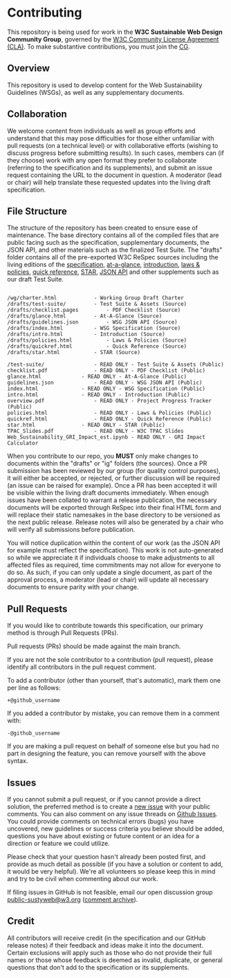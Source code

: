 # Contributing

This repository is being used for work in the **W3C Sustainable Web Design Community Group**, governed by the [W3C Community License
Agreement (CLA)](http://www.w3.org/community/about/agreements/cla/). To make substantive contributions,
you must join the [CG](https://www.w3.org/community/sustyweb/).

## Overview

This repository is used to develop content for the Web Sustainability Guidelines (WSGs), as well as any supplementary documents.

## Collaboration

We welcome content from individuals as well as group efforts and understand that this may pose difficulties for those either unfamiliar with pull requests (on a technical level) or with collaborative efforts (wishing to discuss progress before submitting results). In such cases, members can (if they choose) work with any open format they prefer to collaborate (referring to the specification and its supplements), and submit an issue request containing the URL to the document in question. A moderator (lead or chair) will help translate these requested updates into the living draft specification.

## File Structure

The structure of the repository has been created to ensure ease of maintenance. The base directory contains all of the compiled files that are public facing such as the specification, supplementary documents, the JSON API, and other materials such as the finalized Test Suite. The "drafts" folder contains all of the pre-exported W3C ReSpec sources including the living editions of the [specification](https://w3c.github.io/sustyweb/drafts/), [at-a-glance](https://w3c.github.io/sustyweb/drafts/glance.html), [introduction](https://w3c.github.io/sustyweb/drafts/intro.html), [laws & policies](https://w3c.github.io/sustyweb/drafts/policies.html), [quick reference](https://w3c.github.io/sustyweb/drafts/quickref.html), [STAR](https://w3c.github.io/sustyweb/drafts/star.html), [JSON API](https://w3c.github.io/sustyweb/drafts/guidelines.json) and other supplements such as our draft Test Suite.

```

/wg/charter.html			- Working Group Draft Charter
/drafts/test-suite/			- Test Suite & Assets (Source)
/drafts/checklist.pages			- PDF Checklist (Source)
/drafts/glance.html			- At-A-Glance (Source)
/drafts/guidelines.json			- WSG JSON API (Source)
/drafts/index.html			- WSG Specification (Source)
/drafts/intro.html			- Introduction (Source)
/drafts/policies.html			- Laws & Policies (Source)
/drafts/quickref.html			- Quick Reference (Source)
/drafts/star.html			- STAR (Source)

/test-suite/				- READ ONLY - Test Suite & Assets (Public)
checklist.pdf				- READ ONLY - PDF Checklist (Public)
glance.html				- READ ONLY - At-A-Glance (Public)
guidelines.json				- READ ONLY - WSG JSON API (Public)
index.html				- READ ONLY - WSG Specification (Public)
intro.html				- READ ONLY - Introduction (Public)
overview.pdf				- READ ONLY - Project Progress Tracker (Public)
policies.html				- READ ONLY - Laws & Policies (Public)
quickref.html				- READ ONLY - Quick Reference (Public)
star.html				- READ ONLY - STAR (Public)
TPAC_Slides.pdf				- READ ONLY - W3C TPAC Slides
Web_Sustainability_GRI_Impact_est.ipynb	- READ ONLY - GRI Impact Calculator
```

When you contribute to our repo, you **MUST** only make changes to documents within the "drafts" or "ig" folders (the sources). Once a PR submission has been reviewed by our group (for quality control purposes), it will either be accepted, or rejected, or further discussion will be required (an issue can be raised for example). Once a PR has been accepted it will be visible within the living draft documents immediately. When enough issues have been collated to warrant a release publication, the necessary documents will be exported through ReSpec into their final HTML form and will replace their static namesakes in the base directory to be versioned as the next public release. Release notes will also be generated by a chair who will verify all submissions before publication.

You will notice duplication within the content of our work (as the JSON API for example must reflect the specification). This work is not auto-generated so while we appreciate it if individuals choose to make adjustments to all affected files as required, time commitments may not allow for everyone to do so. As such, if you can only update a single document, as part of the approval process, a moderator (lead or chair) will update all necessary documents to ensure parity with your change.

## Pull Requests

If you would like to contribute towards this specification, our primary method is through Pull Requests (PRs).

Pull requests (PRs) should be made against the main branch.

If you are not the sole contributor to a contribution (pull request), please identify all contributors in the pull request comment.

To add a contributor (other than yourself, that's automatic), mark them one per line as follows:

```
+@github_username
```

If you added a contributor by mistake, you can remove them in a comment with:

```
-@github_username
```

If you are making a pull request on behalf of someone else but you had no part in designing the feature, you can remove yourself with the above syntax.

## Issues

If you cannot submit a pull request, or if you cannot provide a direct solution, the preferred method is to create a [new issue](https://github.com/w3c/sustyweb/issues/new) with your public comments. You can also comment on any issue threads on [Github Issues](https://github.com/w3c/sustyweb/issues/). You could provide comments on technical errors (bugs) you have uncovered, new guidelines or success criteria you believe should be added, questions you have about existing or future content or an idea for a direction or feature we could utilize.

Please check that your question hasn't already been posted first, and provide as much detail as possible (if you have a solution or content to add, it would be very helpful). We're all volunteers so please keep this in mind and try to be civil when commenting about our work.

If filing issues in GitHub is not feasible, email our open discussion group [public-sustyweb@w3.org](public-sustyweb@w3.org) ([comment archive](https://lists.w3.org/Archives/Public/public-sustyweb/)).

## Credit

All contributors will receive credit (in the specification and our GitHub release notes) if their feedback and ideas make it into the document. Certain exclusions will apply such as those who do not provide their full names or those whose feedback is deemed as invalid, duplicate, or general questions that don't add to the specification or its supplements.
